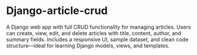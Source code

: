# Django-article-crud
A Django web app with full CRUD functionality for managing articles. Users can create, view, edit, and delete articles with title, content, author, and summary fields. Includes a responsive UI, sample dataset, and clean code structure—ideal for learning Django models, views, and templates.
